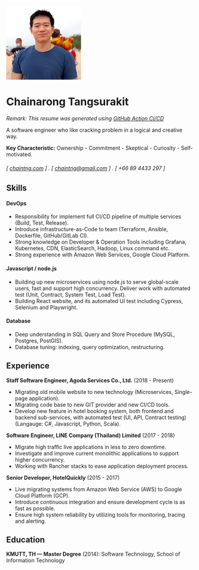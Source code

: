![Photo](./photo.jpg)

Chainarong Tangsurakit
======

*Remark: This resume was generated using [GitHub Action CI/CD](https://github.com/chaintng/my-resume)*

A software engineer who like cracking problem in a logical and creative way.

**Key Characteristic:** Ownership - Commitment - Skeptical - Curiosity - Self-motivated.

###### [ [chaintng.com](https://chaintng.com) ] . [ chaintng@gmail.com ] . [ +66 89 4433 297 ]

Skills
--------
#### DevOps
- Responsibility for implement full CI/CD pipeline of multiple services (Build, Test, Release).
- Introduce infrastructure-as-Code to team (Terraform, Ansible, Dockerfile, GitHub/GitLab CI).
- Strong knowledge on Developer & Operation Tools including Grafana, Kubernetes, CDN, ElasticSearch, Hadoop, Linux command etc.
- Strong experience with Amazon Web Services, Google Cloud Platform.

#### Javascript / node.js
- Building up new microservices using node.js to serve global-scale users, fast and support high concurrency. Deliver work with automated test (Unit, Contract, System Test, Load Test).
- Building React website, and its automated UI test including Cypress, Selenium and Playwright.

#### Database
- Deep understanding in SQL Query and Store Procedure (MySQL, Postgres, PostGIS).
- Database tuning: indexing, query optimization, restructuring.


Experience
---------
**Staff Software Engineer, Agoda Services Co., Ltd.** (2018 - Present)

- Migrating old mobile website to new technology (Microservices, Single-page application).
- Migrating code base to new GIT provider and new CI/CD tools.
- Develop new feature in hotel booking system, both frontend and backend sub-services, with automated test (UI, API, Contract testing) (Langauge: C#, Javascript, Python, Scala).

**Software Engineer, LINE Company (Thailand) Limited** (2017 - 2018)

- Migrate high traffic live applications in less to zero downtime.
- Investigate and improve current monolithic applications to support higher concurrency.
- Working with Rancher stacks to ease application deployment process.

**Senior Developer, HotelQuickly** (2015 - 2017)

- Live migrating systems from Amazon Web Service (AWS) to Google Cloud Platform (GCP).
- Introduce continuous integration and ensure development cycle is as fast as possible.
- Ensure high system reliability by utilizing tools for monitoring, tracing and alerting.

Education
---------
**KMUTT, TH — Master Degree** (2014): Software Technology, School of Information Technology 
